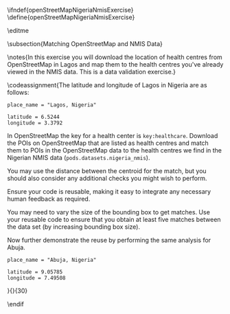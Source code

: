 \ifndef{openStreetMapNigeriaNmisExercise}
\define{openStreetMapNigeriaNmisExercise}

\editme

\subsection{Matching OpenStreetMap and NMIS Data}

\notes{In this exercise you will download the location of health centres from OpenStreetMap in Lagos and map them to the health centres you've already viewed in the NMIS data. This is a data validation exercise.}

\codeassignment{The latitude and longitude of Lagos in Nigeria are as follows:

```
place_name = "Lagos, Nigeria"

latitude = 6.5244
longitude = 3.3792
```

In OpenStreetMap the key for a health center is `key:healthcare`. Download the POIs on OpenStreetMap that are listed as health centres and match them to POIs in the OpenStreetMap data to the health centres we find in the Nigerian NMIS data (`pods.datasets.nigeria_nmis`).

You may use the distance between the centroid for the match, but you should also consider any additional checks you might wish to perform. 

Ensure your code is reusable, making it easy to integrate any necessary human feedback as required. 

You may need to vary the size of the bounding box to get matches. Use your reusable code to ensure that you obtain at least five matches between the data set (by increasing bounding box size).

Now further demonstrate the reuse by performing the same analysis for Abuja.

```
place_name = "Abuja, Nigeria"

latitude = 9.05785 
longitude = 7.49508
```
}{}{30}



\endif
